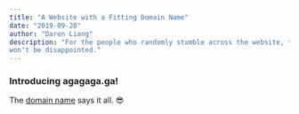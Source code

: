 ```yaml
---
title: "A Website with a Fitting Domain Name"
date: "2019-09-28"
author: "Daren Liang"
description: "For the people who randomly stumble across the website, they
won't be disappointed."
---
```


### Introducing agagaga.ga!

The [domain name](https://agagaga.ga) says it all. 😎
